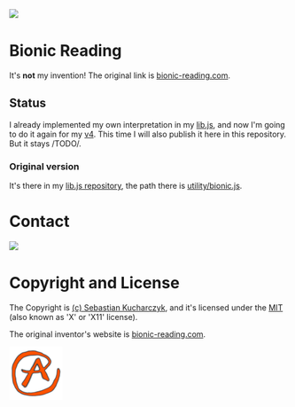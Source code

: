 <img src="https://kekse.biz/github.php?draw&override=github:bionic" />

# Bionic Reading
It's **not** my invention! The original link is [bionic-reading.com](https://bionic-reading.com/).

## Status
I already implemented my own interpretation in my [lib.js](https://github.com/kekse1/lib.js/),
and now I'm going to do it again for my [v4](https://github.com/kekse1/v4/). This time I will
also publish it here in this repository. But it stays /TODO/.

### Original version
It's there in my [lib.js repository](https://github.com/kekse1/lib.js/), the path there is
[utility/bionic.js](https://github.com/kekse1/lib.js/blob/git/lib.js/utility/bionic.js).

# Contact
<img src="https://kekse.biz/github.php?override=github:bionic&draw&text=dump@kekse.biz&angle=6&size=38pt&fg=150,20,90&font=OpenSans&ro&readonly&h=64&v=16" />

# Copyright and License
The Copyright is [(c) Sebastian Kucharczyk](./COPYRIGHT.txt),
and it's licensed under the [MIT](./LICENSE.txt) (also known as 'X' or 'X11' license).

The original inventor's website is [bionic-reading.com](https://bionic-reading.com/).

<a href="https://kekse.biz/">
<img src="favicon.png" alt="Favicon" />
</a>

